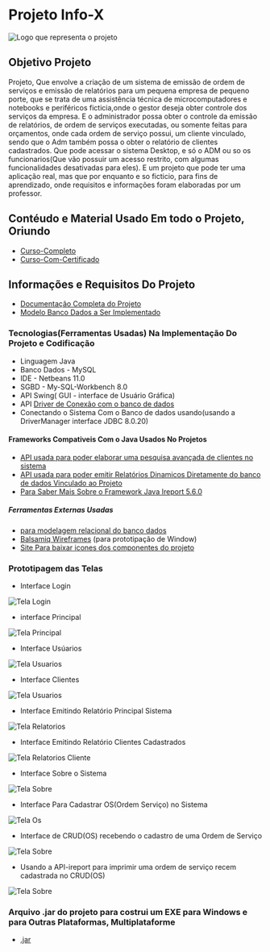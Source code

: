 # Projeto Info-X
![Logo que representa o projeto](https://github.com/Samuel-Amaro/Sistema-Desktop---InfoX/blob/master/logo-Projeto-Java.png)
## Objetivo Projeto
Projeto, Que envolve a criação de um sistema de emissão de ordem de serviços e emissão de relatórios para um pequena empresa de pequeno porte, 
que se trata de uma assistência técnica de microcomputadores e notebooks e periféricos ficticia,onde o gestor deseja obter controle dos serviços da empresa. 
E o administrador possa obter o controle da emissão de relatórios, de ordem de serviços executadas, ou somente feitas para orçamentos, onde cada ordem de serviço possui, um cliente vinculado, sendo que o Adm também possa o obter o relatório de clientes cadastrados.
Que pode acessar o sistema Desktop, e só o ADM ou so os funcionarios(Que vão possuir um acesso restrito, com algumas funcionalidades desativadas para eles). E um projeto que pode ter uma aplicação real, mas que por enquanto e so ficticio, para fins de aprendizado, onde requisitos e informações foram elaboradas por um professor.
## Contéudo e Material Usado Em todo o Projeto, Oriundo
 * [Curso-Completo](https://www.youtube.com/watch?v=eA4WjjkzK3c&list=PLbEOwbQR9lqxsTusvu8wfkUECrmcV81MU)
 * [Curso-Com-Certificado](https://www.aulaead.com/)
## Informações e Requisitos Do Projeto
 * [Documentação Completa do Projeto](https://github.com/Samuel-Amaro/Sistema-Desktop---InfoX/tree/master/Documentacao/Levantamento-Requisistos)
 * [Modelo Banco Dados a Ser Implementado](https://github.com/Samuel-Amaro/Sistema-Desktop---InfoX/blob/master/Banco-Dados/Banco-Dados-MER-MYSQL.pdf)
### Tecnologias(Ferramentas Usadas) Na Implementação Do Projeto e Codificação
 * Linguagem Java 
 * Banco Dados - MySQL
 * IDE - Netbeans 11.0
 * SGBD - My-SQL-Workbench 8.0
 * API Swing( GUI - interface de Usuário Gráfica)
 * API [Driver de Conexão com o banco de dados](https://dev.mysql.com/downloads/connector/j/5.1.html)
 * Conectando o Sistema Com o Banco de dados usando(usando a DriverManager interface JDBC 8.0.20)
 #### Frameworks Compativeis Com o Java Usados No Projetos
 * [API usada para poder elaborar uma pesquisa avançada de clientes no sistema](https://sourceforge.net/projects/finalangelsanddemons/)
 * [API usada para poder emitir Relatórios Dinamicos Diretamente do banco de dados Vinculado ao Projeto](https://sourceforge.net/projects/ireport/)
 * [Para Saber Mais Sobre o Framework Java Ireport 5.6.0](https://community.jaspersoft.com/project/ireport-designer)
 ##### Ferramentas Externas Usadas
 * [para modelagem relacional do banco dados](https://app.diagrams.net/)
 * [Balsamiq Wireframes](https://balsamiq.com/wireframes/) (para prototipação de Window)
 * [Site Para baixar icones dos componentes do projeto](https://www.iconfinder.com/)

### Prototipagem das Telas
* Interface Login


![Tela Login](https://github.com/Samuel-Amaro/Sistema-Desktop---InfoX/blob/master/Documentacao/Prototipos-telas/prototipo-tela-login.PNG)
* interface Principal


![Tela Principal](https://github.com/Samuel-Amaro/Sistema-Desktop---InfoX/blob/master/Documentacao/Prototipos-telas/tela-principal-funcionando.PNG)
* Interface Usúarios


![Tela Usuarios](https://github.com/Samuel-Amaro/Sistema-Desktop---InfoX/blob/master/Documentacao/Prototipos-telas/prototipo-tela-usuarios-funcionando-parte-3.PNG)
* Interface Clientes


![Tela Usuarios](https://github.com/Samuel-Amaro/Sistema-Desktop---InfoX/blob/master/Documentacao/Prototipos-telas/prototipo-tela-cliente-funcionando-parte-2.PNG)
* Interface Emitindo Relatório Principal Sistema


![Tela Relatorios](https://github.com/Samuel-Amaro/Sistema-Desktop---InfoX/blob/master/Documentacao/Prototipos-telas/emitindo-relatorios-completo-parte-4.PNG)
* Interface Emitindo Relatório Clientes Cadastrados


![Tela Relatorios Cliente](https://github.com/Samuel-Amaro/Sistema-Desktop---InfoX/blob/master/Documentacao/Prototipos-telas/emitindo-relatorios-clientes-parte-5.PNG)
* Interface Sobre o Sistema


![Tela Sobre](https://github.com/Samuel-Amaro/Sistema-Desktop---InfoX/blob/master/Documentacao/Prototipos-telas/tela-sobre-sistema-parte-5.PNG)
* Interface Para Cadastrar OS(Ordem Serviço) no Sistema


![Tela Os](https://github.com/Samuel-Amaro/Sistema-Desktop---InfoX/blob/master/Documentacao/Prototipos-telas/prototipo-tela-funcionando-parte-1.PNG)
* Interface de CRUD(OS) recebendo o cadastro de uma Ordem de Serviço


![Tela Sobre](https://github.com/Samuel-Amaro/Sistema-Desktop---InfoX/blob/master/Documentacao/Prototipos-telas/tela-os-com-cadastro.PNG)
* Usando a API-ireport para imprimir uma ordem de serviço recem cadastrada no CRUD(OS)


![Tela Sobre](https://github.com/Samuel-Amaro/Sistema-Desktop---InfoX/blob/master/Documentacao/Prototipos-telas/emitindo-relatorio-os-cadastrada.PNG)

### Arquivo .jar do projeto para costrui um EXE para Windows e para Outras Plataformas, Multiplataforme
 * [.jar](https://github.com/Samuel-Amaro/Sistema-Desktop---InfoX/tree/master/ProjetoSistemaAssistenciaInformatica/dist)
